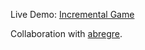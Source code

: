 Live Demo: [Incremental Game](https://pavlidin.github.io/incremental-game/)

Collaboration with [abregre](https://github.com/abregre).
